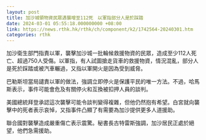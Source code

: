 ```yaml
---
layout: post
title: 加沙城領物資民眾遇襲增至112死　以軍指部分人是於踩踏
date: 2024-03-01 05:55:18.000000000 +08:00
link: https://news.rthk.hk/rthk/ch/component/k2/1742564-20240301.htm
categories: rthk
---
```


加沙衛生部門指責以軍，襲擊加沙城一批輪候救援物資的民眾，造成至少112人死亡、超過750人受傷。以軍指，有人試圖搶走貨車的救援物資，情況混亂，部分人是死於踩踏或被汽車輾過，又指以軍開火是因為受到威脅。

巴勒斯坦當局譴責以軍的做法，強調立即停火是保護平民的唯一方法。不過，哈馬斯表示，事件可能會危及有關停火和互換被扣押人員的談判。

美國總統拜登承認這次襲擊可能令談判變得複雜，但他仍然抱有希望。白宮就向襲擊中的死者表示哀悼，又指事件凸顯了有需要為加沙提供更多人道援助。

聯合國對襲擊造成嚴重傷亡表示震驚。秘書長古特雷斯強調，加沙居民正處於絕望，他們急需援助。
